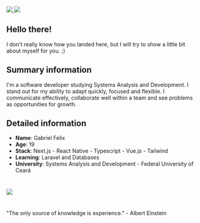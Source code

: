 <div>
    <a target='_blank' href="https://www.linkedin.com/in/gabrielfelxx">
        <img src="https://img.shields.io/badge/LinkedIn-0077B5?style=for-the-badge&logo=linkedin&logoColor=white">
    </a>
    <a target='_blank' href="mailto:gabrielfelxx@gmail.com">
        <img src="https://img.shields.io/badge/gabrielfelxx@gmail.com-D14836?style=for-the-badge&logo=gmail&logoColor=white">
    </a>
</div>

## Hello there!

I don't really know how you landed here, but I will try to show a little bit about myself for you. ;)

## Summary information

I'm a software developer studying Systems Analysis and Development. I stand out for my ability to adapt quickly, focused and flexible. I communicate effectively, collaborate well within a team and see problems as opportunities for growth.

## Detailed information

- **Name**: Gabriel Felix
- **Age**: 19
- **Stack**: Next.js - React Native - Typescript - Vue.js - Tailwind
- **Learning**: Laravel and Databases
- **University**: Systems Analysis and Development - Federal University of Ceará

#

<a href="https://skillicons.dev">
    <img src="https://skillicons.dev/icons?i=typescript,next,react,vue,tailwind,jest,git,scss" />
</a>

#

"The only source of knowledge is experience." - Albert Einstein
